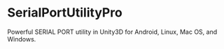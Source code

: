 # SerialPortUtilityPro
Powerful SERIAL PORT utility in Unity3D for Android, Linux, Mac OS, and Windows.
